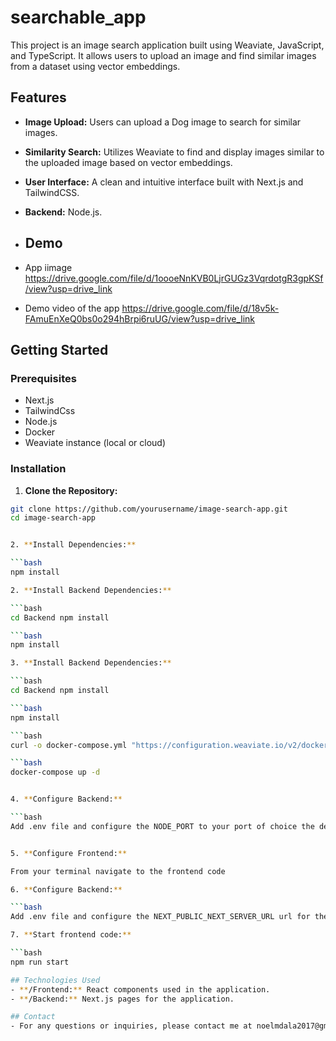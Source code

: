 # searchable_app

This project is an image search application built using Weaviate, JavaScript, and TypeScript. It allows users to upload an image and find similar images from a dataset using vector embeddings.

## Features

- **Image Upload:** Users can upload a Dog image to search for similar images.
- **Similarity Search:** Utilizes Weaviate to find and display images similar to the uploaded image based on vector embeddings.
- **User Interface:** A clean and intuitive interface built with Next.js and TailwindCSS.
- **Backend:** Node.js.

- ## Demo
- App iimage https://drive.google.com/file/d/1oooeNnKVB0LjrGUGz3VqrdotgR3gpKSf/view?usp=drive_link

-  Demo video of the app https://drive.google.com/file/d/18v5k-FAmuEnXeQ0bs0o294hBrpi6ruUG/view?usp=drive_link

## Getting Started

### Prerequisites

- Next.js
- TailwindCss
- Node.js
- Docker
- Weaviate instance (local or cloud)

### Installation

1. **Clone the Repository:**

````bash
git clone https://github.com/yourusername/image-search-app.git
cd image-search-app


2. **Install Dependencies:**

```bash
npm install

2. **Install Backend Dependencies:**

```bash
cd Backend npm install

```bash
npm install

3. **Install Backend Dependencies:**

```bash
cd Backend npm install

```bash
npm install

```bash
curl -o docker-compose.yml "https://configuration.weaviate.io/v2/docker-compose/docker-compose.yml?generative_anyscale=false&generative_aws=false&generative_cohere=false&generative_mistral=false&generative_octoai=false&generative_ollama=false&generative_openai=false&generative_palm=false&image_neural_model=pytorch-resnet50&media_type=image&modules=modules&ref2vec_centroid=false&reranker_cohere=false&reranker_transformers=false&runtime=docker-compose&weaviate_version=v1.25.4&weaviate_volume=host-binding"

```bash
docker-compose up -d


4. **Configure Backend:**

```bash
Add .env file and configure the NODE_PORT to your port of choice the default port is 3001


5. **Configure Frontend:**

From your terminal navigate to the frontend code

6. **Configure Backend:**

```bash
Add .env file and configure the NEXT_PUBLIC_NEXT_SERVER_URL url for the Backend the default is http://localhost:3001

7. **Start frontend code:**

```bash
npm run start

## Technologies Used
- **/Frontend:** React components used in the application.
- **/Backend:** Next.js pages for the application.

## Contact
- For any questions or inquiries, please contact me at noelmdala2017@gmail.com.



````
